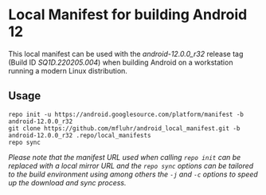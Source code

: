 # Local Manifest for building Android 12

This local manifest can be used with the _android-12.0.0_r32_ release tag (Build ID _SQ1D.220205.004_) when building Android on a workstation running a modern Linux distribution.

## Usage

```text
repo init -u https://android.googlesource.com/platform/manifest -b android-12.0.0_r32
git clone https://github.com/mfluhr/android_local_manifest.git -b android-12.0.0_r32 .repo/local_manifests
repo sync
```

_Please note that the manifest URL used when calling `repo init` can be replaced with a local mirror URL and the `repo sync` options can be tailored to the build environment using among others the `-j` and `-c` options to speed up the download and sync process._
